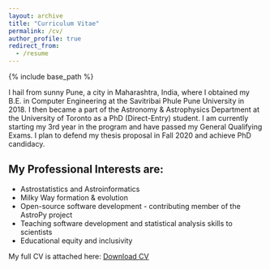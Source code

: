 ```yaml
---
layout: archive
title: "Curriculum Vitae"
permalink: /cv/
author_profile: true
redirect_from:
  - /resume
---
```


{% include base_path %}

I hail from sunny Pune, a city in Maharashtra, India, where I obtained my B.E. in Computer Engineering at the Savitribai Phule Pune University in 2018. I then became a part of the Astronomy & Astrophysics Department at the University of Toronto as a PhD (Direct-Entry) student. I am currently starting my 3rd year in the program and have passed my General Qualifying Exams. I plan to defend my thesis proposal in Fall 2020 and achieve PhD candidacy.

My Professional Interests are:
-----------------------------

* Astrostatistics and Astroinformatics
* Milky Way formation & evolution
* Open-source software development - contributing member of the AstroPy project
* Teaching software development and statistical analysis skills to scientists
* Educational equity and inclusivity

My full CV is attached here: [Download CV](https://aaryapatil.github.io/files/Aarya_Patil_CV.pdf)

